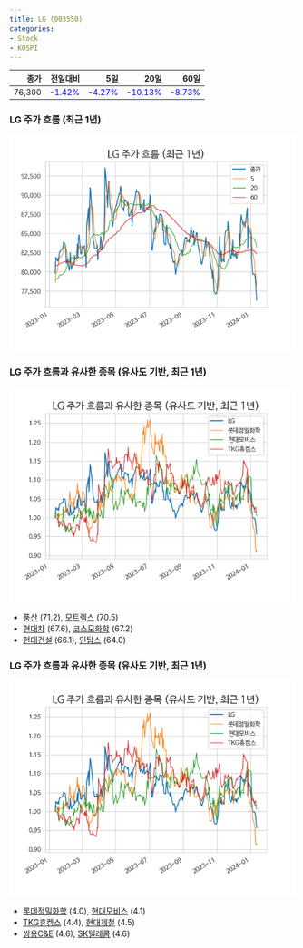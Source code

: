 ```yaml
---
title: LG (003550)
categories:
- Stock
- KOSPI
---
```


|종가|전일대비|5일|20일|60일|
|---:|-------:|--:|---:|---:|
|76,300|<span style="color: blue">-1.42%</span>|<span style="color: blue">-4.27%</span>|<span style="color: blue">-10.13%</span>|<span style="color: blue">-8.73%</span>|

<!-- more -->
### LG 주가 흐름 (최근 1년)
![003550](/assets/images/stock/003550.png)


### LG 주가 흐름과 유사한 종목 (유사도 기반, 최근 1년)
![003550](/assets/images/stock/003550_sim.png)

- [풍산](/103140/) (71.2), [모트렉스](/118990/) (70.5)
- [현대차](/005380/) (67.6), [코스모화학](/005420/) (67.2)
- [현대건설](/000720/) (66.1), [인탑스](/049070/) (64.0)


### LG 주가 흐름과 유사한 종목 (유사도 기반, 최근 1년)
![003550](/assets/images/stock/003550_sim.png)

- [롯데정밀화학](/004000/) (4.0), [현대모비스](/012330/) (4.1)
- [TKG휴켐스](/069260/) (4.4), [현대제철](/004020/) (4.5)
- [쌍용C&E](/003410/) (4.6), [SK텔레콤](/017670/) (4.6)